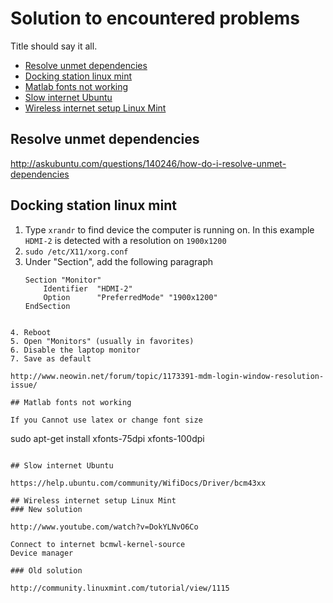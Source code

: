# Solution to encountered problems

Title should say it all.

* [Resolve unmet dependencies](#resolve-unmet-dependencies)
* [Docking station linux mint](#docking-station-linux-mint)
* [Matlab fonts not working](#matlab-fonts-not-working)
* [Slow internet Ubuntu](#slow-internet-ubuntu)
* [Wireless internet setup Linux Mint](#wireless-internet-setup-linux-mint)

## Resolve unmet dependencies

http://askubuntu.com/questions/140246/how-do-i-resolve-unmet-dependencies

## Docking station linux mint

1. Type `xrandr` to find device the computer is running on.
   In this example `HDMI-2` is detected with a resolution on `1900x1200`
2. `sudo /etc/X11/xorg.conf`
3. Under "Section", add the following paragraph
   ```
   Section "Monitor"
       Identifier  "HDMI-2"
       Option      "PreferredMode" "1900x1200"
   EndSection
  ```

4. Reboot
5. Open "Monitors" (usually in favorites)
6. Disable the laptop monitor
7. Save as default

http://www.neowin.net/forum/topic/1173391-mdm-login-window-resolution-issue/

## Matlab fonts not working

If you Cannot use latex or change font size
```
sudo apt-get install xfonts-75dpi xfonts-100dpi
```

## Slow internet Ubuntu

https://help.ubuntu.com/community/WifiDocs/Driver/bcm43xx

## Wireless internet setup Linux Mint
### New solution

http://www.youtube.com/watch?v=DokYLNvO6Co

Connect to internet bcmwl-kernel-source
Device manager

### Old solution

http://community.linuxmint.com/tutorial/view/1115

